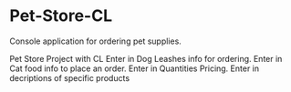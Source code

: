 # Pet-Store-CL
Console application for ordering pet supplies.

Pet Store Project with CL
Enter in Dog Leashes info for ordering.
Enter in Cat food info to place an order.
Enter in Quantities
Pricing.
Enter in decriptions of specific products
